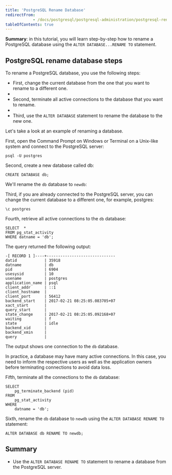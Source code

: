 ```yaml
---
title: 'PostgreSQL Rename Database'
redirectFrom: 
            - /docs/postgresql/postgresql-administration/postgresql-rename-database
tableOfContents: true
---
```



**Summary**: in this tutorial, you will learn step-by-step how to rename a PostgreSQL database using the `ALTER DATABASE...RENAME TO` statement.

## PostgreSQL rename database steps

To rename a PostgreSQL database, you use the following steps:

- First, change the current database from the one that you want to rename to a different one.
-
- Second, terminate all active connections to the database that you want to rename.
-
- Third, use the `ALTER DATABASE` statement to rename the database to the new one.

Let's take a look at an example of renaming a database.

First, open the Command Prompt on Windows or Terminal on a Unix-like system and connect to the PostgreSQL server:

```
psql -U postgres
```

Second, create a new database called db:

```
CREATE DATABASE db;
```

We'll rename the `db` database to `newdb`:

Third, if you are already connected to the PostgreSQL server, you can change the current database to a different one, for example, postgres:

```
\c postgres
```

Fourth, retrieve all active connections to the `db` database:

```
SELECT  *
FROM pg_stat_activity
WHERE datname = 'db';
```

The query returned the following output:

```
-[ RECORD 1 ]----+------------------------------
datid            | 35918
datname          | db
pid              | 6904
usesysid         | 10
usename          | postgres
application_name | psql
client_addr      | ::1
client_hostname  |
client_port      | 56412
backend_start    | 2017-02-21 08:25:05.083705+07
xact_start       |
query_start      |
state_change     | 2017-02-21 08:25:05.092168+07
waiting          | f
state            | idle
backend_xid      |
backend_xmin     |
query            |
```

The output shows one connection to the `db` database.

In practice, a database may have many active connections. In this case, you need to inform the respective users as well as the application owners before terminating connections to avoid data loss.

Fifth, terminate all the connections to the `db` database:

```
SELECT
    pg_terminate_backend (pid)
FROM
    pg_stat_activity
WHERE
    datname = 'db';
```

Sixth, rename the `db` database to `newdb` using the `ALTER DATABASE RENAME TO` statement:

```
ALTER DATABASE db RENAME TO newdb;
```

## Summary

- Use the `ALTER DATABASE RENAME TO` statement to rename a database from the PostgreSQL server.
